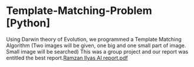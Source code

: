 # Template-Matching-Problem [Python]
Using Darwin theory of Evolution, we programmed a Template Matching Algorithm (Two images will be given, one big and one small part of image. Small image will be searched)
This was a group project and our report was entitled the best report.[Ramzan Ilyas AI report.pdf](https://github.com/RamzanBhatti/Template-Matching-Problem/files/11184934/Ramzan.Ilyas.AI.report.pdf)
